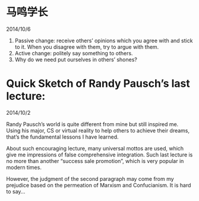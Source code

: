 # 马鸣学长
2014/10/6

1. Passive change: receive others’ opinions which you agree with and stick to it. When you disagree with them, try to argue with them.
2. Active change: politely say something to others.
3. Why do we need put ourselves in others’ shones?

# Quick Sketch of Randy Pausch’s last lecture:
2014/10/2

Randy Pausch’s world is quite different from mine but still inspired me. Using his major, CS or virtual reality to help others to achieve their dreams, that’s the fundamental lessons I have learned.

About such encouraging lecture, many universal mottos are used, which give me impressions of false comprehensive integration. Such last lecture is no more than another “success sale promotion”, which is very popular in modern times.

However, the judgment of the second paragraph may come from my prejudice based on the permeation of Marxism and Confucianism. It is hard to say…  
